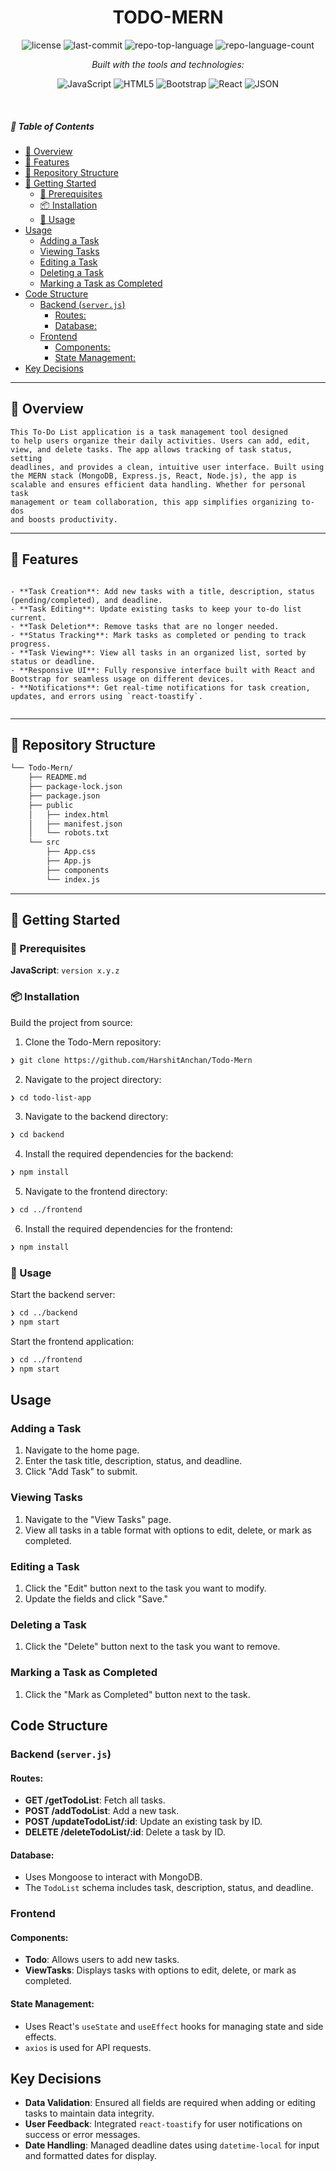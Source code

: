 <p align="center">
    <h1 align="center">TODO-MERN</h1>
</p>

<p align="center">
	<img src="https://img.shields.io/github/license/HarshitAnchan/Todo-Mern?style=flat&logo=opensourceinitiative&logoColor=white&color=0080ff" alt="license">
	<img src="https://img.shields.io/github/last-commit/HarshitAnchan/Todo-Mern?style=flat&logo=git&logoColor=white&color=0080ff" alt="last-commit">
	<img src="https://img.shields.io/github/languages/top/HarshitAnchan/Todo-Mern?style=flat&color=0080ff" alt="repo-top-language">
	<img src="https://img.shields.io/github/languages/count/HarshitAnchan/Todo-Mern?style=flat&color=0080ff" alt="repo-language-count">
</p>
<p align="center">
		<em>Built with the tools and technologies:</em>
</p>
<p align="center">
	<img src="https://img.shields.io/badge/JavaScript-F7DF1E.svg?style=flat&logo=JavaScript&logoColor=black" alt="JavaScript">
	<img src="https://img.shields.io/badge/HTML5-E34F26.svg?style=flat&logo=HTML5&logoColor=white" alt="HTML5">
	<img src="https://img.shields.io/badge/Bootstrap-7952B3.svg?style=flat&logo=Bootstrap&logoColor=white" alt="Bootstrap">
	<img src="https://img.shields.io/badge/React-61DAFB.svg?style=flat&logo=React&logoColor=black" alt="React">
	<img src="https://img.shields.io/badge/JSON-000000.svg?style=flat&logo=JSON&logoColor=white" alt="JSON">
</p>

<br>

##### 🔗 Table of Contents

- [📍 Overview](#-overview)
- [👾 Features](#-features)
- [📂 Repository Structure](#-repository-structure)
- [🚀 Getting Started](#-getting-started)
  - [🔖 Prerequisites](#-prerequisites)
  - [📦 Installation](#-installation)
  - [🤖 Usage](#-usage)
- [Usage](#usage)
  - [Adding a Task](#adding-a-task)
  - [Viewing Tasks](#viewing-tasks)
  - [Editing a Task](#editing-a-task)
  - [Deleting a Task](#deleting-a-task)
  - [Marking a Task as Completed](#marking-a-task-as-completed)
- [Code Structure](#code-structure)
  - [Backend (`server.js`)](#backend-serverjs)
    - [Routes:](#routes)
    - [Database:](#database)
  - [Frontend](#frontend)
    - [Components:](#components)
    - [State Management:](#state-management)
- [Key Decisions](#key-decisions)

---

## 📍 Overview

<code>This To-Do List application is a task management tool designed to help users organize their daily activities. Users can add, edit, view, and delete tasks. The app allows tracking of task status, setting deadlines, and provides a clean, intuitive user interface. Built using the MERN stack (MongoDB, Express.js, React, Node.js), the app is scalable and ensures efficient data handling. Whether for personal task management or team collaboration, this app simplifies organizing to-dos and boosts productivity.
</code>

---

## 👾 Features

<code>
- **Task Creation**: Add new tasks with a title, description, status (pending/completed), and deadline.
- **Task Editing**: Update existing tasks to keep your to-do list current.
- **Task Deletion**: Remove tasks that are no longer needed.
- **Status Tracking**: Mark tasks as completed or pending to track progress.
- **Task Viewing**: View all tasks in an organized list, sorted by status or deadline.
- **Responsive UI**: Fully responsive interface built with React and Bootstrap for seamless usage on different devices.
- **Notifications**: Get real-time notifications for task creation, updates, and errors using `react-toastify`.
  </code>

---

## 📂 Repository Structure

```sh
└── Todo-Mern/
    ├── README.md
    ├── package-lock.json
    ├── package.json
    ├── public
    │   ├── index.html
    │   ├── manifest.json
    │   └── robots.txt
    └── src
        ├── App.css
        ├── App.js
        ├── components
        └── index.js
```

---

## 🚀 Getting Started

### 🔖 Prerequisites

**JavaScript**: `version x.y.z`

### 📦 Installation

Build the project from source:

1. Clone the Todo-Mern repository:

```sh
❯ git clone https://github.com/HarshitAnchan/Todo-Mern
```

2. Navigate to the project directory:

```sh
❯ cd todo-list-app

```

3. Navigate to the backend directory:

```sh
❯ cd backend

```

4. Install the required dependencies for the backend:

```sh
❯ npm install

```

5. Navigate to the frontend directory:

```sh
❯ cd ../frontend

```

6. Install the required dependencies for the frontend:

```sh
❯ npm install

```

### 🤖 Usage

Start the backend server:

```sh
❯ cd ../backend
❯ npm start

```

Start the frontend application:

```sh
❯ cd ../frontend
❯ npm start


```

## Usage

### Adding a Task

1. Navigate to the home page.
2. Enter the task title, description, status, and deadline.
3. Click "Add Task" to submit.

### Viewing Tasks

1. Navigate to the "View Tasks" page.
2. View all tasks in a table format with options to edit, delete, or mark as completed.

### Editing a Task

1. Click the "Edit" button next to the task you want to modify.
2. Update the fields and click "Save."

### Deleting a Task

1. Click the "Delete" button next to the task you want to remove.

### Marking a Task as Completed

1. Click the "Mark as Completed" button next to the task.

## Code Structure

### Backend (`server.js`)

#### Routes:

- **GET /getTodoList**: Fetch all tasks.
- **POST /addTodoList**: Add a new task.
- **POST /updateTodoList/:id**: Update an existing task by ID.
- **DELETE /deleteTodoList/:id**: Delete a task by ID.

#### Database:

- Uses Mongoose to interact with MongoDB.
- The `TodoList` schema includes task, description, status, and deadline.

### Frontend

#### Components:

- **Todo**: Allows users to add new tasks.
- **ViewTasks**: Displays tasks with options to edit, delete, or mark as completed.

#### State Management:

- Uses React's `useState` and `useEffect` hooks for managing state and side effects.
- `axios` is used for API requests.

## Key Decisions

- **Data Validation**: Ensured all fields are required when adding or editing tasks to maintain data integrity.
- **User Feedback**: Integrated `react-toastify` for user notifications on success or error messages.
- **Date Handling**: Managed deadline dates using `datetime-local` for input and formatted dates for display.
